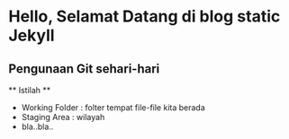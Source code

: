 # Hello, Selamat Datang di blog static Jekyll #
## Pengunaan Git sehari-hari ##

** Istilah **
* Working Folder : folter tempat file-file kita berada
* Staging Area : wilayah
* bla..bla..